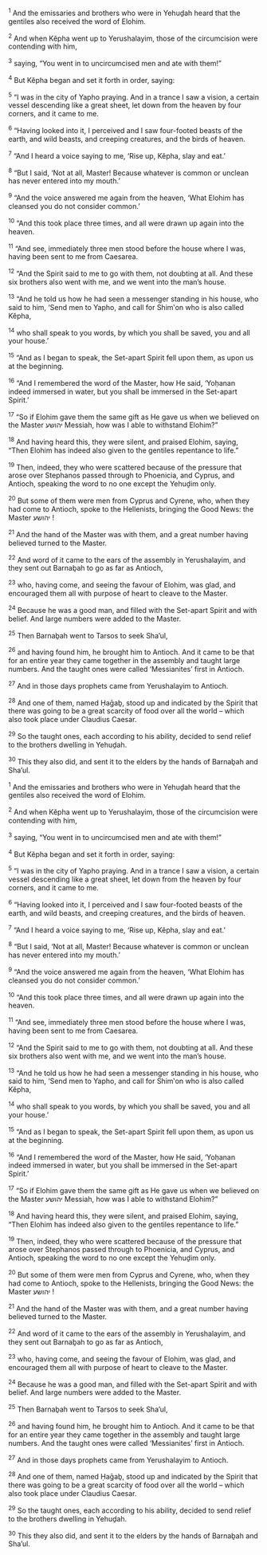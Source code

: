 <sup>1</sup> And the emissaries and brothers who were in Yehuḏah heard that the gentiles also received the word of Elohim.

<sup>2</sup> And when Kĕpha went up to Yerushalayim, those of the circumcision were contending with him,

<sup>3</sup> saying, “You went in to uncircumcised men and ate with them!”

<sup>4</sup> But Kĕpha began and set it forth in order, saying:

<sup>5</sup> “I was in the city of Yapho praying. And in a trance I saw a vision, a certain vessel descending like a great sheet, let down from the heaven by four corners, and it came to me.

<sup>6</sup> “Having looked into it, I perceived and I saw four-footed beasts of the earth, and wild beasts, and creeping creatures, and the birds of heaven.

<sup>7</sup> “And I heard a voice saying to me, ‘Rise up, Kĕpha, slay and eat.’

<sup>8</sup> “But I said, ‘Not at all, Master! Because whatever is common or unclean has never entered into my mouth.’

<sup>9</sup> “And the voice answered me again from the heaven, ‘What Elohim has cleansed you do not consider common.’

<sup>10</sup> “And this took place three times, and all were drawn up again into the heaven.

<sup>11</sup> “And see, immediately three men stood before the house where I was, having been sent to me from Caesarea.

<sup>12</sup> “And the Spirit said to me to go with them, not doubting at all. And these six brothers also went with me, and we went into the man’s house.

<sup>13</sup> “And he told us how he had seen a messenger standing in his house, who said to him, ‘Send men to Yapho, and call for Shim‛on who is also called Kĕpha,

<sup>14</sup> who shall speak to you words, by which you shall be saved, you and all your house.’

<sup>15</sup> “And as I began to speak, the Set-apart Spirit fell upon them, as upon us at the beginning.

<sup>16</sup> “And I remembered the word of the Master, how He said, ‘Yoḥanan indeed immersed in water, but you shall be immersed in the Set-apart Spirit.’

<sup>17</sup> “So if Elohim gave them the same gift as He gave us when we believed on the Master יהושע Messiah, how was I able to withstand Elohim?”

<sup>18</sup> And having heard this, they were silent, and praised Elohim, saying, “Then Elohim has indeed also given to the gentiles repentance to life.”

<sup>19</sup> Then, indeed, they who were scattered because of the pressure that arose over Stephanos passed through to Phoenicia, and Cyprus, and Antioch, speaking the word to no one except the Yehuḏim only.

<sup>20</sup> But some of them were men from Cyprus and Cyrene, who, when they had come to Antioch, spoke to the Hellenists, bringing the Good News: the Master יהושע !

<sup>21</sup> And the hand of the Master was with them, and a great number having believed turned to the Master.

<sup>22</sup> And word of it came to the ears of the assembly in Yerushalayim, and they sent out Barnaḇah to go as far as Antioch,

<sup>23</sup> who, having come, and seeing the favour of Elohim, was glad, and encouraged them all with purpose of heart to cleave to the Master.

<sup>24</sup> Because he was a good man, and filled with the Set-apart Spirit and with belief. And large numbers were added to the Master.

<sup>25</sup> Then Barnaḇah went to Tarsos to seek Sha’ul,

<sup>26</sup> and having found him, he brought him to Antioch. And it came to be that for an entire year they came together in the assembly and taught large numbers. And the taught ones were called ‘Messianites’ first in Antioch.

<sup>27</sup> And in those days prophets came from Yerushalayim to Antioch.

<sup>28</sup> And one of them, named Ḥaḡaḇ, stood up and indicated by the Spirit that there was going to be a great scarcity of food over all the world – which also took place under Claudius Caesar.

<sup>29</sup> So the taught ones, each according to his ability, decided to send relief to the brothers dwelling in Yehuḏah.

<sup>30</sup> This they also did, and sent it to the elders by the hands of Barnaḇah and Sha’ul.

<sup>1</sup> And the emissaries and brothers who were in Yehuḏah heard that the gentiles also received the word of Elohim.

<sup>2</sup> And when Kĕpha went up to Yerushalayim, those of the circumcision were contending with him,

<sup>3</sup> saying, “You went in to uncircumcised men and ate with them!”

<sup>4</sup> But Kĕpha began and set it forth in order, saying:

<sup>5</sup> “I was in the city of Yapho praying. And in a trance I saw a vision, a certain vessel descending like a great sheet, let down from the heaven by four corners, and it came to me.

<sup>6</sup> “Having looked into it, I perceived and I saw four-footed beasts of the earth, and wild beasts, and creeping creatures, and the birds of heaven.

<sup>7</sup> “And I heard a voice saying to me, ‘Rise up, Kĕpha, slay and eat.’

<sup>8</sup> “But I said, ‘Not at all, Master! Because whatever is common or unclean has never entered into my mouth.’

<sup>9</sup> “And the voice answered me again from the heaven, ‘What Elohim has cleansed you do not consider common.’

<sup>10</sup> “And this took place three times, and all were drawn up again into the heaven.

<sup>11</sup> “And see, immediately three men stood before the house where I was, having been sent to me from Caesarea.

<sup>12</sup> “And the Spirit said to me to go with them, not doubting at all. And these six brothers also went with me, and we went into the man’s house.

<sup>13</sup> “And he told us how he had seen a messenger standing in his house, who said to him, ‘Send men to Yapho, and call for Shim‛on who is also called Kĕpha,

<sup>14</sup> who shall speak to you words, by which you shall be saved, you and all your house.’

<sup>15</sup> “And as I began to speak, the Set-apart Spirit fell upon them, as upon us at the beginning.

<sup>16</sup> “And I remembered the word of the Master, how He said, ‘Yoḥanan indeed immersed in water, but you shall be immersed in the Set-apart Spirit.’

<sup>17</sup> “So if Elohim gave them the same gift as He gave us when we believed on the Master יהושע Messiah, how was I able to withstand Elohim?”

<sup>18</sup> And having heard this, they were silent, and praised Elohim, saying, “Then Elohim has indeed also given to the gentiles repentance to life.”

<sup>19</sup> Then, indeed, they who were scattered because of the pressure that arose over Stephanos passed through to Phoenicia, and Cyprus, and Antioch, speaking the word to no one except the Yehuḏim only.

<sup>20</sup> But some of them were men from Cyprus and Cyrene, who, when they had come to Antioch, spoke to the Hellenists, bringing the Good News: the Master יהושע !

<sup>21</sup> And the hand of the Master was with them, and a great number having believed turned to the Master.

<sup>22</sup> And word of it came to the ears of the assembly in Yerushalayim, and they sent out Barnaḇah to go as far as Antioch,

<sup>23</sup> who, having come, and seeing the favour of Elohim, was glad, and encouraged them all with purpose of heart to cleave to the Master.

<sup>24</sup> Because he was a good man, and filled with the Set-apart Spirit and with belief. And large numbers were added to the Master.

<sup>25</sup> Then Barnaḇah went to Tarsos to seek Sha’ul,

<sup>26</sup> and having found him, he brought him to Antioch. And it came to be that for an entire year they came together in the assembly and taught large numbers. And the taught ones were called ‘Messianites’ first in Antioch.

<sup>27</sup> And in those days prophets came from Yerushalayim to Antioch.

<sup>28</sup> And one of them, named Ḥaḡaḇ, stood up and indicated by the Spirit that there was going to be a great scarcity of food over all the world – which also took place under Claudius Caesar.

<sup>29</sup> So the taught ones, each according to his ability, decided to send relief to the brothers dwelling in Yehuḏah.

<sup>30</sup> This they also did, and sent it to the elders by the hands of Barnaḇah and Sha’ul.

